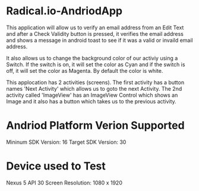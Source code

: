 # Radical.io-AndriodApp

This application will allow us to verify an email address from an Edit Text and after a Check Validity button is pressed, it verifies the email address and shows a message in android toast to see if it was a valid or invaild email address.

It also allows us to change the background color of our activiy using a Switch. If the switch is on, it will set the color as Cyan and if the switch is off, it will set the color as Magenta. By default the color is white.

This applocation has 2 activities (screens). The first activity has a button names 'Next Activity' which allows us to goto the next Activity. The 2nd activity called 'ImageView' has an ImageView Control which shows an Image and it also has a button which takes us to the previous activity.

# Andriod Platform Verion Supported
Mininum SDK Version: 16
Target SDK Version: 30

# Device used to Test
Nexus 5 API 30
Screen Resolution: 1080 x 1920
